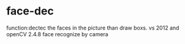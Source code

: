# face-dec
function:dectec the faces in the picture than draw boxs.
vs 2012 and openCV 2.4.8
face recognize by camera
